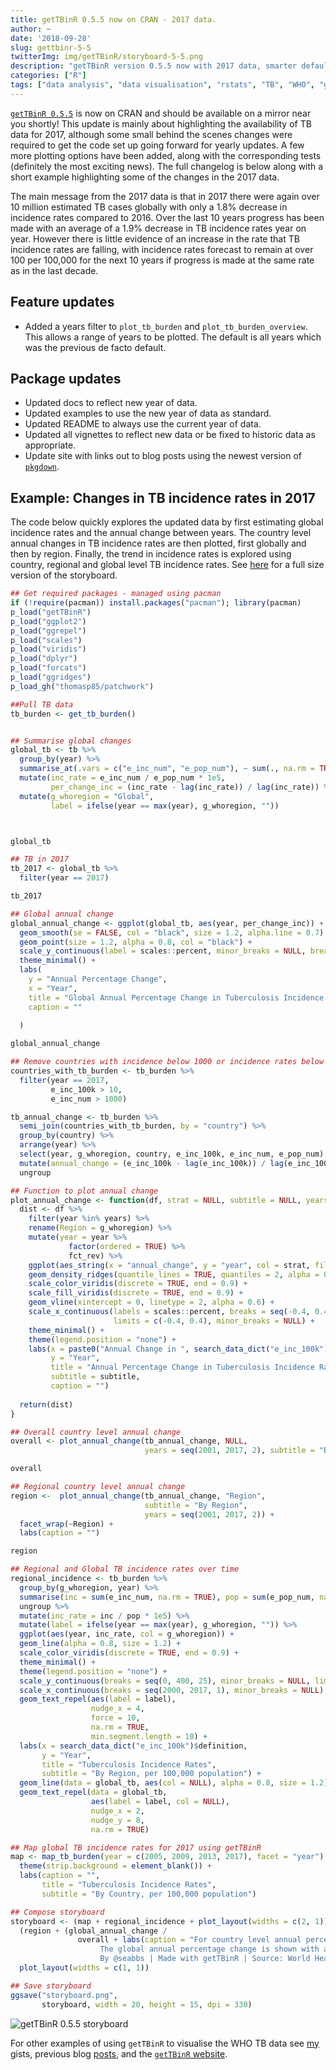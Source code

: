```yaml
---
title: getTBinR 0.5.5 now on CRAN - 2017 data.
author: ~
date: '2018-09-28'
slug: gettbinr-5-5
twitterImg: img/getTBinR/storyboard-5-5.png
description: "getTBinR version 0.5.5 now with 2017 data, smarter defaults and better docs. Over 10 million estimated cases of TB in 2017, with only a 1.8% decrease in incidence rates compared to 2016. Explore the data to see what else has changed!"
categories: ["R"]
tags: ["data analysis", "data visualisation", "rstats", "TB", "WHO", "getTBinR", "infectious disease"]
---
```


[`getTBinR 0.5.5`](https://www.samabbott.co.uk/getTBinR/) is now on CRAN and should be available on a mirror near you shortly! This update is mainly about highlighting the availability of TB data for 2017, although some small behind the scenes changes were required to get the code set up going forward for yearly updates. A few more plotting options have been added, along with the corresponding tests (definitely the most exciting news). The full changelog is below along with a short example highlighting some of the changes in the 2017 data.

The main message from the 2017 data is that in 2017 there were again over 10 million estimated TB cases globally with only a 1.8% decrease in incidence rates compared to 2016. Over the last 10 years progress has been made with an average of a 1.9% decrease in TB incidence rates year on year. However there is little evidence of an increase in the rate that TB incidence rates are falling, with incidence rates forecast to remain at over 100 per 100,000 for the next 10 years if progress is made at the same rate as in the last decade.

## Feature updates

* Added a years filter to `plot_tb_burden` and `plot_tb_burden_overview`. This allows a range of years to be plotted. The default is all years which was the previous de facto default.  

## Package updates

* Updated docs to reflect new year of data.
* Updated examples to use the new year of data as standard.
* Updated README to always use the current year of data.
* Updated all vignettes to reflect new data or be fixed to historic data as appropriate.
* Update site with links out to blog posts using the newest version of [`pkgdown`](http://pkgdown.r-lib.org).

## Example: Changes in TB incidence rates in 2017

The code below quickly explores the updated data by first estimating global incidence rates and the annual change between years. The country level annual changes in TB incidence rates are then plotted, first globally and then by region. Finally, the trend in incidence rates is explored using country, regional and global level TB incidence rates. See [here](https://www.samabbott.co.uk/img/getTBinR/storyboard-5-5.png) for a full size version of the storyboard.

```r
## Get required packages - managed using pacman
if (!require(pacman)) install.packages("pacman"); library(pacman)
p_load("getTBinR")
p_load("ggplot2")
p_load("ggrepel")
p_load("scales")
p_load("viridis")
p_load("dplyr")
p_load("forcats")
p_load("ggridges")
p_load_gh("thomasp85/patchwork")

##Pull TB data 
tb_burden <- get_tb_burden() 


## Summarise global changes
global_tb <- tb %>% 
  group_by(year) %>% 
  summarise_at(.vars = c("e_inc_num", "e_pop_num"), ~ sum(., na.rm = TRUE)) %>% 
  mutate(inc_rate = e_inc_num / e_pop_num * 1e5,
         per_change_inc = (inc_rate - lag(inc_rate)) / lag(inc_rate)) %>% 
  mutate(g_whoregion = "Global",
         label = ifelse(year == max(year), g_whoregion, ""))



global_tb

## TB in 2017
tb_2017 <- global_tb %>% 
  filter(year == 2017)

tb_2017

## Global annual change
global_annual_change <- ggplot(global_tb, aes(year, per_change_inc)) +
  geom_smooth(se = FALSE, col = "black", size = 1.2, alpha.line = 0.7) +
  geom_point(size = 1.2, alpha = 0.8, col = "black") +
  scale_y_continuous(label = scales::percent, minor_breaks = NULL, breaks = seq(-0.025, 0, 0.0025)) +
  theme_minimal() +
  labs(
    y = "Annual Percentage Change",
    x = "Year",
    title = "Global Annual Percentage Change in Tuberculosis Incidence Rates",
    caption = ""
    
  )

global_annual_change

## Remove countries with incidence below 1000 or incidence rates below 10 per 100,000 to reduce noise and cal country level annual change.
countries_with_tb_burden <- tb_burden %>% 
  filter(year == 2017,
         e_inc_100k > 10,
         e_inc_num > 1000)

tb_annual_change <- tb_burden %>% 
  semi_join(countries_with_tb_burden, by = "country") %>% 
  group_by(country) %>% 
  arrange(year) %>% 
  select(year, g_whoregion, country, e_inc_100k, e_inc_num, e_pop_num) %>% 
  mutate(annual_change = (e_inc_100k - lag(e_inc_100k)) / lag(e_inc_100k)) %>% 
  ungroup

## Function to plot annual change
plot_annual_change <- function(df, strat = NULL, subtitle = NULL, years = 2000:2017) {
  dist <- df %>% 
    filter(year %in% years) %>% 
    rename(Region = g_whoregion) %>% 
    mutate(year = year %>% 
             factor(ordered = TRUE) %>% 
             fct_rev) %>% 
    ggplot(aes_string(x = "annual_change", y = "year", col = strat, fill = strat)) +
    geom_density_ridges(quantile_lines = TRUE, quantiles = 2, alpha = 0.6) +
    scale_color_viridis(discrete = TRUE, end = 0.9) +
    scale_fill_viridis(discrete = TRUE, end = 0.9) +
    geom_vline(xintercept = 0, linetype = 2, alpha = 0.6) +
    scale_x_continuous(labels = scales::percent, breaks = seq(-0.4, 0.4, 0.1),
                       limits = c(-0.4, 0.4), minor_breaks = NULL) +
    theme_minimal() +
    theme(legend.position = "none") +
    labs(x = paste0("Annual Change in ", search_data_dict("e_inc_100k")$definition),
         y = "Year",
         title = "Annual Percentage Change in Tuberculosis Incidence Rates",
         subtitle = subtitle,
         caption = "")
  
  return(dist)
}

## Overall country level annual change
overall <- plot_annual_change(tb_annual_change, NULL,
                              years = seq(2001, 2017, 2), subtitle = "By Country") 

overall

## Regional country level annual change
region <-  plot_annual_change(tb_annual_change, "Region",
                              subtitle = "By Region", 
                              years = seq(2001, 2017, 2)) + 
  facet_wrap(~Region) +
  labs(caption = "")

region

## Regional and Global TB incidence rates over time
regional_incidence <- tb_burden %>% 
  group_by(g_whoregion, year) %>% 
  summarise(inc = sum(e_inc_num, na.rm = TRUE), pop = sum(e_pop_num, na.rm = TRUE)) %>% 
  ungroup %>% 
  mutate(inc_rate = inc / pop * 1e5) %>% 
  mutate(label = ifelse(year == max(year), g_whoregion, "")) %>% 
  ggplot(aes(year, inc_rate, col = g_whoregion)) +
  geom_line(alpha = 0.8, size = 1.2) +
  scale_color_viridis(discrete = TRUE, end = 0.9) +
  theme_minimal() +
  theme(legend.position = "none") +
  scale_y_continuous(breaks = seq(0, 400, 25), minor_breaks = NULL, limits = c(0, NA)) +
  scale_x_continuous(breaks = seq(2000, 2017, 1), minor_breaks = NULL) +
  geom_text_repel(aes(label = label),
                  nudge_x = 4,
                  force = 10,
                  na.rm = TRUE,
                  min.segment.length = 10) +
  labs(x = search_data_dict("e_inc_100k")$definition,
       y = "Year",
       title = "Tuberculosis Incidence Rates",
       subtitle = "By Region, per 100,000 population") +
  geom_line(data = global_tb, aes(col = NULL), alpha = 0.8, size = 1.2) +
  geom_text_repel(data = global_tb,
                  aes(label = label, col = NULL),
                  nudge_x = 2,
                  nudge_y = 8,
                  na.rm = TRUE)

## Map global TB incidence rates for 2017 using getTBinR
map <- map_tb_burden(year = c(2005, 2009, 2013, 2017), facet = "year") +
  theme(strip.background = element_blank()) +
  labs(caption = "",
       title = "Tuberculosis Incidence Rates",
       subtitle = "By Country, per 100,000 population")

## Compose storyboard
storyboard <- (map + regional_incidence + plot_layout(widths = c(2, 1))) /
  (region + (global_annual_change /
               overall + labs(caption = "For country level annual percentages change countries with incidence above 1000 and an incidence rate above 10 per 100,000 are shown.
                    The global annual percentage change is shown with a LOESS fit. 
                    By @seabbs | Made with getTBinR | Source: World Health Organisation")) + plot_layout(widths = c(2, 1))) +
  plot_layout(widths = c(1, 1))

## Save storyboard
ggsave("storyboard.png",
       storyboard, width = 20, height = 15, dpi = 330)
```

![getTBinR 0.5.5 storyboard](/img/getTBinR/storyboard-5-5.png)

For other examples of using `getTBinR` to visualise the WHO TB data see [my](https://gist.github.com/seabbs) gists, previous blog [posts](https://www.samabbott.co.uk/tags/who/), and the [`getTBinR` website](https://www.samabbott.co.uk/getTBinR/).
